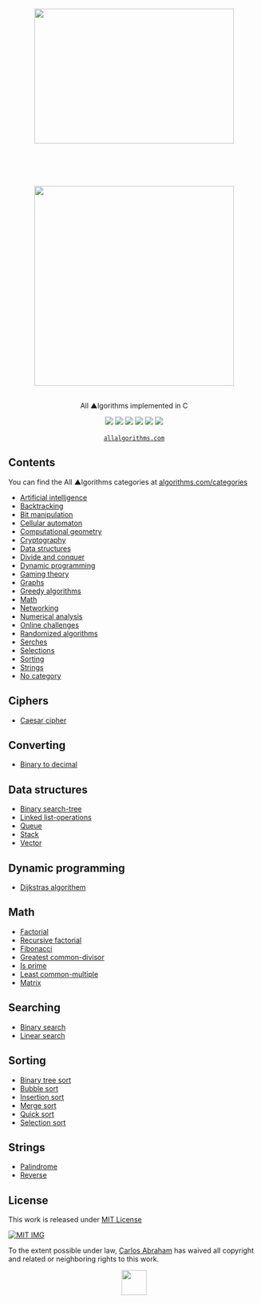 
<!-- Please do not edit this file | This file is authomatically generated by ~/scripts/formatter.js -->
<div align="center">
<br>
<br>
<br>
<br>
<img width="400" height="270" src="https://cdn.jsdelivr.net/npm/@programming-languages-logos/c@0.0.3/c.svg">
<br>
<br>
<br>
<br>
<br>
<br>
<img src="https://cdn.abranhe.com/projects/algorithms/algorithms.svg" width="400px">
<br>
<br>
<p>All ▲lgorithms implemented in C</p>
<a href="https://allalgorithms.com"><img src="https://cdn.abranhe.com/projects/algorithms/badge.svg"></a>
<a href="https://github.com/abranhe/algorithms/blob/master/license"><img src="https://img.shields.io/github/license/abranhe/algorithms.svg" /></a>
<a href="https://cash.me/$abranhe"><img src="https://cdn.abranhe.com/badges/cash-me.svg"></a>
<a href="https://patreon.com/abranhe"><img src="https://cdn.abranhe.com/badges/patreon.svg" /></a>
<a href="https://paypal.me/abranhe/10"><img src="https://cdn.abranhe.com/badges/paypal.svg" /></a>
<a href="https://travis-ci.org/AllAlgorithms/c"><img src="https://img.shields.io/travis/AllAlgorithms/c.svg?label=%E2%96%B2%20style" /></a>
<br>
<br>
<a href="https://allalgorithms.com"><code>allalgorithms.com</code></a>
</div>

<!-- Please do not edit this file | This file is authomatically generated by ~/scripts/formatter.js -->

## Contents

You can find the All ▲lgorithms categories at [algorithms.com/categories](https://algorithms.com/categories)

 - [Artificial intelligence](#artificial-intelligence)
 - [Backtracking](#backtracking)
 - [Bit manipulation](#bit-manipulation)
 - [Cellular automaton](#cellular-automaton)
 - [Computational geometry](#computational-geometry)
 - [Cryptography](#cryptography)
 - [Data structures](#data-structures)
 - [Divide and conquer](#divide-and-conquer)
 - [Dynamic programming](#dynamic-programming)
 - [Gaming theory](#gaming-theory)
 - [Graphs](#graphs)
 - [Greedy algorithms](#greedy-algorithms)
 - [Math](#math)
 - [Networking](#networking)
 - [Numerical analysis](#numerical-analysis)
 - [Online challenges](#online-challenges)
 - [Randomized algorithms](#randomized-algorithms)
 - [Serches](#serches)
 - [Selections](#selections)
 - [Sorting](#sorting)
 - [Strings](#strings)
 - [No category](#no-category)

## Ciphers

 - [Caesar cipher](ciphers/caesar_cipher.c)

## Converting

 - [Binary to decimal](converting/binary_to_decimal.c)

## Data structures

 - [Binary search-tree](data-structures/binary_search-tree.c)
 - [Linked list-operations](data-structures/linked_list-operations.c)
 - [Queue](data-structures/queue.c)
 - [Stack](data-structures/stack.c)
 - [Vector](data-structures/vector.c)

## Dynamic programming

 - [Dijkstras algorithem](dynamic-programming/dijkstras_algorithem.c)

## Math

 - [Factorial](math/factorial/factorial.c)
 - [Recursive factorial](math/factorial/recursive_factorial.c)
 - [Fibonacci](math/fibonacci.c)
 - [Greatest common-divisor](math/greatest-common-divisor/greatest_common-divisor.c)
 - [Is prime](math/is-prime/is_prime.c)
 - [Least common-multiple](math/least-common-multiple/least_common-multiple.c)
 - [Matrix](math/matrix-multiply-with-2d/matrix.c)

## Searching

 - [Binary search](searching/binary_search.c)
 - [Linear search](searching/linear_search.c)

## Sorting

 - [Binary tree sort](sorting/binary_tree_sort.c)
 - [Bubble sort](sorting/bubble_sort.c)
 - [Insertion sort](sorting/insertion_sort.c)
 - [Merge sort](sorting/merge_sort.c)
 - [Quick sort](sorting/quick_sort.c)
 - [Selection sort](sorting/selection_sort.c)

## Strings

 - [Palindrome](strings/palindrome.c)
 - [Reverse](strings/reverse/reverse.c)

<!-- Please do not edit this file | This file is authomatically generated by ~/scripts/formatter.js -->

## License

This work is released under [MIT License][MIT]

[![MIT IMG][MIT-logo]][MIT]

To the extent possible under law, [Carlos Abraham](https://go.abranhe.com/github) has waived all copyright and related or neighboring rights to this work.

<div align="center">
	<a href="https://github.com/abranhe/algorithms">
		<img src="https://cdn.abranhe.com/projects/algorithms/logo.svg" width="50px">
	</a>
  <br>
</div>

[MIT]: https://github.com/abranhe/algorithms/blob/master/license
[MIT-logo]: https://cdn.abranhe.com/projects/algorithms/mit-license.png
